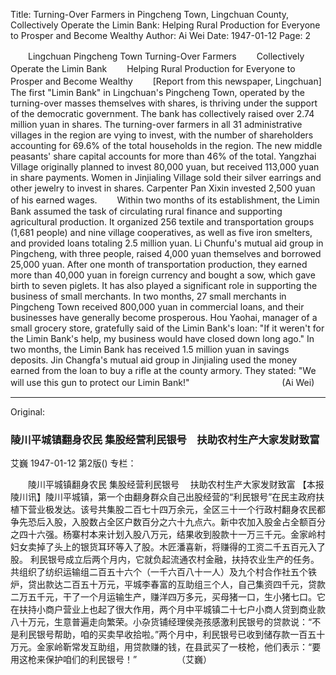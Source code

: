 Title: Turning-Over Farmers in Pingcheng Town, Lingchuan County, Collectively Operate the Limin Bank: Helping Rural Production for Everyone to Prosper and Become Wealthy
Author: Ai Wei
Date: 1947-01-12
Page: 2

　　Lingchuan Pingcheng Town Turning-Over Farmers
　　Collectively Operate the Limin Bank
　　Helping Rural Production for Everyone to Prosper and Become Wealthy
　　[Report from this newspaper, Lingchuan] The first "Limin Bank" in Lingchuan's Pingcheng Town, operated by the turning-over masses themselves with shares, is thriving under the support of the democratic government. The bank has collectively raised over 2.74 million yuan in shares. The turning-over farmers in all 31 administrative villages in the region are vying to invest, with the number of shareholders accounting for 69.6% of the total households in the region. The new middle peasants' share capital accounts for more than 46% of the total. Yangzhai Village originally planned to invest 80,000 yuan, but received 113,000 yuan in share payments. Women in Jinjialing Village sold their silver earrings and other jewelry to invest in shares. Carpenter Pan Xixin invested 2,500 yuan of his earned wages.
　　Within two months of its establishment, the Limin Bank assumed the task of circulating rural finance and supporting agricultural production. It organized 256 textile and transportation groups (1,681 people) and nine village cooperatives, as well as five iron smelters, and provided loans totaling 2.5 million yuan. Li Chunfu's mutual aid group in Pingcheng, with three people, raised 4,000 yuan themselves and borrowed 25,000 yuan. After one month of transportation production, they earned more than 40,000 yuan in foreign currency and bought a sow, which gave birth to seven piglets. It has also played a significant role in supporting the business of small merchants. In two months, 27 small merchants in Pingcheng Town received 800,000 yuan in commercial loans, and their businesses have generally become prosperous. Hou Yaohai, manager of a small grocery store, gratefully said of the Limin Bank's loan: "If it weren't for the Limin Bank's help, my business would have closed down long ago." In two months, the Limin Bank has received 1.5 million yuan in savings deposits. Jin Changfa's mutual aid group in Jinjialing used the money earned from the loan to buy a rifle at the county armory. They stated: "We will use this gun to protect our Limin Bank!"
　　　　　　　　　　 (Ai Wei)



<hr /> 

Original: 


### 陵川平城镇翻身农民  集股经营利民银号　扶助农村生产大家发财致富
艾巍
1947-01-12
第2版()
专栏：

　　陵川平城镇翻身农民
    集股经营利民银号
  　扶助农村生产大家发财致富
    【本报陵川讯】陵川平城镇，第一个由翻身群众自己出股经营的“利民银号”在民主政府扶植下营业极发达。该号共集股二百七十四万余元，全区三十一个行政村翻身农民都争先恐后入股，入股数占全区户数百分之六十九点六。新中农加入股金占全额百分之四十六强。杨寨村本来计划入股八万元，结果收到股款十一万三千元。金家岭村妇女卖掉了头上的银货耳环等入了股。木匠潘喜新，将赚得的工资二千五百元入了股。
    利民银号成立后两个月内，它就负起流通农村金融，扶持农业生产的任务。共组织了纺织运输组二百五十六个（一千六百八十一人）及九个村合作社五个铁炉，贷出款达二百五十万元，平城李春富的互助组三个人，自己集资四千元，贷款二万五千元，干了一个月运输生产，赚洋四万多元，买母猪一口，生小猪七口。它在扶持小商户营业上也起了很大作用，两个月中平城镇二十七户小商人贷到商业款八十万元，生意普遍走向繁荣。小杂货铺经理侯尧孩感激利民银号的贷款说：“不是利民银号帮助，咱的买卖早收拾啦。”两个月中，利民银号已收到储存款一百五十万元。金家岭靳常发互助组，用贷款赚的钱，在县武买了一枝枪，他们表示：“要用这枪来保护咱们的利民银号！”
　　　　  （艾巍）
